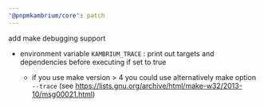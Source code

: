 ```yaml
---
'@pnpmkambrium/core': patch
---
```


add make debugging support

- environment variable `KAMBRIUM_TRACE` : print out targets and dependencies before executing if set to true

  - if you use make version > 4 you could use alternatively make option `--trace` (see https://lists.gnu.org/archive/html/make-w32/2013-10/msg00021.html)
